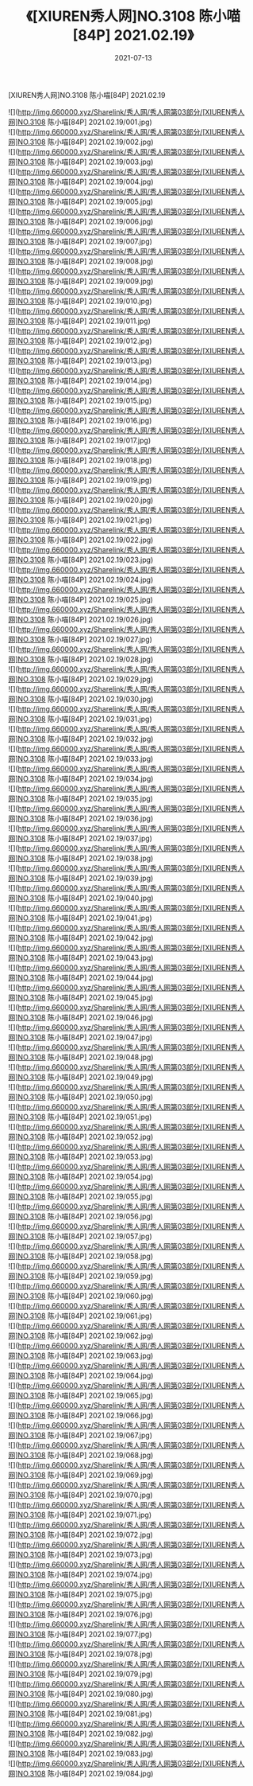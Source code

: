 ﻿---
layout: post
title:  《[XIUREN秀人网]NO.3108 陈小喵[84P] 2021.02.19》
date:   2021-07-13
img: http://img.660000.xyz/Sharelink/秀人网/秀人网第03部分/[XIUREN秀人网]NO.3108 陈小喵[84P] 2021.02.19/000.jpg
categories: [美女, 清纯, 唯美]
---

[XIUREN秀人网]NO.3108 陈小喵[84P] 2021.02.19

  ![](http://img.660000.xyz/Sharelink/秀人网/秀人网第03部分/[XIUREN秀人网]NO.3108 陈小喵[84P] 2021.02.19/001.jpg) <br> ![](http://img.660000.xyz/Sharelink/秀人网/秀人网第03部分/[XIUREN秀人网]NO.3108 陈小喵[84P] 2021.02.19/002.jpg) <br> ![](http://img.660000.xyz/Sharelink/秀人网/秀人网第03部分/[XIUREN秀人网]NO.3108 陈小喵[84P] 2021.02.19/003.jpg) <br> ![](http://img.660000.xyz/Sharelink/秀人网/秀人网第03部分/[XIUREN秀人网]NO.3108 陈小喵[84P] 2021.02.19/004.jpg) <br> ![](http://img.660000.xyz/Sharelink/秀人网/秀人网第03部分/[XIUREN秀人网]NO.3108 陈小喵[84P] 2021.02.19/005.jpg) <br> ![](http://img.660000.xyz/Sharelink/秀人网/秀人网第03部分/[XIUREN秀人网]NO.3108 陈小喵[84P] 2021.02.19/006.jpg) <br> ![](http://img.660000.xyz/Sharelink/秀人网/秀人网第03部分/[XIUREN秀人网]NO.3108 陈小喵[84P] 2021.02.19/007.jpg) <br> ![](http://img.660000.xyz/Sharelink/秀人网/秀人网第03部分/[XIUREN秀人网]NO.3108 陈小喵[84P] 2021.02.19/008.jpg) <br> ![](http://img.660000.xyz/Sharelink/秀人网/秀人网第03部分/[XIUREN秀人网]NO.3108 陈小喵[84P] 2021.02.19/009.jpg) <br> ![](http://img.660000.xyz/Sharelink/秀人网/秀人网第03部分/[XIUREN秀人网]NO.3108 陈小喵[84P] 2021.02.19/010.jpg) <br> ![](http://img.660000.xyz/Sharelink/秀人网/秀人网第03部分/[XIUREN秀人网]NO.3108 陈小喵[84P] 2021.02.19/011.jpg) <br> ![](http://img.660000.xyz/Sharelink/秀人网/秀人网第03部分/[XIUREN秀人网]NO.3108 陈小喵[84P] 2021.02.19/012.jpg) <br> ![](http://img.660000.xyz/Sharelink/秀人网/秀人网第03部分/[XIUREN秀人网]NO.3108 陈小喵[84P] 2021.02.19/013.jpg) <br> ![](http://img.660000.xyz/Sharelink/秀人网/秀人网第03部分/[XIUREN秀人网]NO.3108 陈小喵[84P] 2021.02.19/014.jpg) <br> ![](http://img.660000.xyz/Sharelink/秀人网/秀人网第03部分/[XIUREN秀人网]NO.3108 陈小喵[84P] 2021.02.19/015.jpg) <br> ![](http://img.660000.xyz/Sharelink/秀人网/秀人网第03部分/[XIUREN秀人网]NO.3108 陈小喵[84P] 2021.02.19/016.jpg) <br> ![](http://img.660000.xyz/Sharelink/秀人网/秀人网第03部分/[XIUREN秀人网]NO.3108 陈小喵[84P] 2021.02.19/017.jpg) <br> ![](http://img.660000.xyz/Sharelink/秀人网/秀人网第03部分/[XIUREN秀人网]NO.3108 陈小喵[84P] 2021.02.19/018.jpg) <br> ![](http://img.660000.xyz/Sharelink/秀人网/秀人网第03部分/[XIUREN秀人网]NO.3108 陈小喵[84P] 2021.02.19/019.jpg) <br> ![](http://img.660000.xyz/Sharelink/秀人网/秀人网第03部分/[XIUREN秀人网]NO.3108 陈小喵[84P] 2021.02.19/020.jpg) <br> ![](http://img.660000.xyz/Sharelink/秀人网/秀人网第03部分/[XIUREN秀人网]NO.3108 陈小喵[84P] 2021.02.19/021.jpg) <br> ![](http://img.660000.xyz/Sharelink/秀人网/秀人网第03部分/[XIUREN秀人网]NO.3108 陈小喵[84P] 2021.02.19/022.jpg) <br> ![](http://img.660000.xyz/Sharelink/秀人网/秀人网第03部分/[XIUREN秀人网]NO.3108 陈小喵[84P] 2021.02.19/023.jpg) <br> ![](http://img.660000.xyz/Sharelink/秀人网/秀人网第03部分/[XIUREN秀人网]NO.3108 陈小喵[84P] 2021.02.19/024.jpg) <br> ![](http://img.660000.xyz/Sharelink/秀人网/秀人网第03部分/[XIUREN秀人网]NO.3108 陈小喵[84P] 2021.02.19/025.jpg) <br> ![](http://img.660000.xyz/Sharelink/秀人网/秀人网第03部分/[XIUREN秀人网]NO.3108 陈小喵[84P] 2021.02.19/026.jpg) <br> ![](http://img.660000.xyz/Sharelink/秀人网/秀人网第03部分/[XIUREN秀人网]NO.3108 陈小喵[84P] 2021.02.19/027.jpg) <br> ![](http://img.660000.xyz/Sharelink/秀人网/秀人网第03部分/[XIUREN秀人网]NO.3108 陈小喵[84P] 2021.02.19/028.jpg) <br> ![](http://img.660000.xyz/Sharelink/秀人网/秀人网第03部分/[XIUREN秀人网]NO.3108 陈小喵[84P] 2021.02.19/029.jpg) <br> ![](http://img.660000.xyz/Sharelink/秀人网/秀人网第03部分/[XIUREN秀人网]NO.3108 陈小喵[84P] 2021.02.19/030.jpg) <br> ![](http://img.660000.xyz/Sharelink/秀人网/秀人网第03部分/[XIUREN秀人网]NO.3108 陈小喵[84P] 2021.02.19/031.jpg) <br> ![](http://img.660000.xyz/Sharelink/秀人网/秀人网第03部分/[XIUREN秀人网]NO.3108 陈小喵[84P] 2021.02.19/032.jpg) <br> ![](http://img.660000.xyz/Sharelink/秀人网/秀人网第03部分/[XIUREN秀人网]NO.3108 陈小喵[84P] 2021.02.19/033.jpg) <br> ![](http://img.660000.xyz/Sharelink/秀人网/秀人网第03部分/[XIUREN秀人网]NO.3108 陈小喵[84P] 2021.02.19/034.jpg) <br> ![](http://img.660000.xyz/Sharelink/秀人网/秀人网第03部分/[XIUREN秀人网]NO.3108 陈小喵[84P] 2021.02.19/035.jpg) <br> ![](http://img.660000.xyz/Sharelink/秀人网/秀人网第03部分/[XIUREN秀人网]NO.3108 陈小喵[84P] 2021.02.19/036.jpg) <br> ![](http://img.660000.xyz/Sharelink/秀人网/秀人网第03部分/[XIUREN秀人网]NO.3108 陈小喵[84P] 2021.02.19/037.jpg) <br> ![](http://img.660000.xyz/Sharelink/秀人网/秀人网第03部分/[XIUREN秀人网]NO.3108 陈小喵[84P] 2021.02.19/038.jpg) <br> ![](http://img.660000.xyz/Sharelink/秀人网/秀人网第03部分/[XIUREN秀人网]NO.3108 陈小喵[84P] 2021.02.19/039.jpg) <br> ![](http://img.660000.xyz/Sharelink/秀人网/秀人网第03部分/[XIUREN秀人网]NO.3108 陈小喵[84P] 2021.02.19/040.jpg) <br> ![](http://img.660000.xyz/Sharelink/秀人网/秀人网第03部分/[XIUREN秀人网]NO.3108 陈小喵[84P] 2021.02.19/041.jpg) <br> ![](http://img.660000.xyz/Sharelink/秀人网/秀人网第03部分/[XIUREN秀人网]NO.3108 陈小喵[84P] 2021.02.19/042.jpg) <br> ![](http://img.660000.xyz/Sharelink/秀人网/秀人网第03部分/[XIUREN秀人网]NO.3108 陈小喵[84P] 2021.02.19/043.jpg) <br> ![](http://img.660000.xyz/Sharelink/秀人网/秀人网第03部分/[XIUREN秀人网]NO.3108 陈小喵[84P] 2021.02.19/044.jpg) <br> ![](http://img.660000.xyz/Sharelink/秀人网/秀人网第03部分/[XIUREN秀人网]NO.3108 陈小喵[84P] 2021.02.19/045.jpg) <br> ![](http://img.660000.xyz/Sharelink/秀人网/秀人网第03部分/[XIUREN秀人网]NO.3108 陈小喵[84P] 2021.02.19/046.jpg) <br> ![](http://img.660000.xyz/Sharelink/秀人网/秀人网第03部分/[XIUREN秀人网]NO.3108 陈小喵[84P] 2021.02.19/047.jpg) <br> ![](http://img.660000.xyz/Sharelink/秀人网/秀人网第03部分/[XIUREN秀人网]NO.3108 陈小喵[84P] 2021.02.19/048.jpg) <br> ![](http://img.660000.xyz/Sharelink/秀人网/秀人网第03部分/[XIUREN秀人网]NO.3108 陈小喵[84P] 2021.02.19/049.jpg) <br> ![](http://img.660000.xyz/Sharelink/秀人网/秀人网第03部分/[XIUREN秀人网]NO.3108 陈小喵[84P] 2021.02.19/050.jpg) <br> ![](http://img.660000.xyz/Sharelink/秀人网/秀人网第03部分/[XIUREN秀人网]NO.3108 陈小喵[84P] 2021.02.19/051.jpg) <br> ![](http://img.660000.xyz/Sharelink/秀人网/秀人网第03部分/[XIUREN秀人网]NO.3108 陈小喵[84P] 2021.02.19/052.jpg) <br> ![](http://img.660000.xyz/Sharelink/秀人网/秀人网第03部分/[XIUREN秀人网]NO.3108 陈小喵[84P] 2021.02.19/053.jpg) <br> ![](http://img.660000.xyz/Sharelink/秀人网/秀人网第03部分/[XIUREN秀人网]NO.3108 陈小喵[84P] 2021.02.19/054.jpg) <br> ![](http://img.660000.xyz/Sharelink/秀人网/秀人网第03部分/[XIUREN秀人网]NO.3108 陈小喵[84P] 2021.02.19/055.jpg) <br> ![](http://img.660000.xyz/Sharelink/秀人网/秀人网第03部分/[XIUREN秀人网]NO.3108 陈小喵[84P] 2021.02.19/056.jpg) <br> ![](http://img.660000.xyz/Sharelink/秀人网/秀人网第03部分/[XIUREN秀人网]NO.3108 陈小喵[84P] 2021.02.19/057.jpg) <br> ![](http://img.660000.xyz/Sharelink/秀人网/秀人网第03部分/[XIUREN秀人网]NO.3108 陈小喵[84P] 2021.02.19/058.jpg) <br> ![](http://img.660000.xyz/Sharelink/秀人网/秀人网第03部分/[XIUREN秀人网]NO.3108 陈小喵[84P] 2021.02.19/059.jpg) <br> ![](http://img.660000.xyz/Sharelink/秀人网/秀人网第03部分/[XIUREN秀人网]NO.3108 陈小喵[84P] 2021.02.19/060.jpg) <br> ![](http://img.660000.xyz/Sharelink/秀人网/秀人网第03部分/[XIUREN秀人网]NO.3108 陈小喵[84P] 2021.02.19/061.jpg) <br> ![](http://img.660000.xyz/Sharelink/秀人网/秀人网第03部分/[XIUREN秀人网]NO.3108 陈小喵[84P] 2021.02.19/062.jpg) <br> ![](http://img.660000.xyz/Sharelink/秀人网/秀人网第03部分/[XIUREN秀人网]NO.3108 陈小喵[84P] 2021.02.19/063.jpg) <br> ![](http://img.660000.xyz/Sharelink/秀人网/秀人网第03部分/[XIUREN秀人网]NO.3108 陈小喵[84P] 2021.02.19/064.jpg) <br> ![](http://img.660000.xyz/Sharelink/秀人网/秀人网第03部分/[XIUREN秀人网]NO.3108 陈小喵[84P] 2021.02.19/065.jpg) <br> ![](http://img.660000.xyz/Sharelink/秀人网/秀人网第03部分/[XIUREN秀人网]NO.3108 陈小喵[84P] 2021.02.19/066.jpg) <br> ![](http://img.660000.xyz/Sharelink/秀人网/秀人网第03部分/[XIUREN秀人网]NO.3108 陈小喵[84P] 2021.02.19/067.jpg) <br> ![](http://img.660000.xyz/Sharelink/秀人网/秀人网第03部分/[XIUREN秀人网]NO.3108 陈小喵[84P] 2021.02.19/068.jpg) <br> ![](http://img.660000.xyz/Sharelink/秀人网/秀人网第03部分/[XIUREN秀人网]NO.3108 陈小喵[84P] 2021.02.19/069.jpg) <br> ![](http://img.660000.xyz/Sharelink/秀人网/秀人网第03部分/[XIUREN秀人网]NO.3108 陈小喵[84P] 2021.02.19/070.jpg) <br> ![](http://img.660000.xyz/Sharelink/秀人网/秀人网第03部分/[XIUREN秀人网]NO.3108 陈小喵[84P] 2021.02.19/071.jpg) <br> ![](http://img.660000.xyz/Sharelink/秀人网/秀人网第03部分/[XIUREN秀人网]NO.3108 陈小喵[84P] 2021.02.19/072.jpg) <br> ![](http://img.660000.xyz/Sharelink/秀人网/秀人网第03部分/[XIUREN秀人网]NO.3108 陈小喵[84P] 2021.02.19/073.jpg) <br> ![](http://img.660000.xyz/Sharelink/秀人网/秀人网第03部分/[XIUREN秀人网]NO.3108 陈小喵[84P] 2021.02.19/074.jpg) <br> ![](http://img.660000.xyz/Sharelink/秀人网/秀人网第03部分/[XIUREN秀人网]NO.3108 陈小喵[84P] 2021.02.19/075.jpg) <br> ![](http://img.660000.xyz/Sharelink/秀人网/秀人网第03部分/[XIUREN秀人网]NO.3108 陈小喵[84P] 2021.02.19/076.jpg) <br> ![](http://img.660000.xyz/Sharelink/秀人网/秀人网第03部分/[XIUREN秀人网]NO.3108 陈小喵[84P] 2021.02.19/077.jpg) <br> ![](http://img.660000.xyz/Sharelink/秀人网/秀人网第03部分/[XIUREN秀人网]NO.3108 陈小喵[84P] 2021.02.19/078.jpg) <br> ![](http://img.660000.xyz/Sharelink/秀人网/秀人网第03部分/[XIUREN秀人网]NO.3108 陈小喵[84P] 2021.02.19/079.jpg) <br> ![](http://img.660000.xyz/Sharelink/秀人网/秀人网第03部分/[XIUREN秀人网]NO.3108 陈小喵[84P] 2021.02.19/080.jpg) <br> ![](http://img.660000.xyz/Sharelink/秀人网/秀人网第03部分/[XIUREN秀人网]NO.3108 陈小喵[84P] 2021.02.19/081.jpg) <br> ![](http://img.660000.xyz/Sharelink/秀人网/秀人网第03部分/[XIUREN秀人网]NO.3108 陈小喵[84P] 2021.02.19/082.jpg) <br> ![](http://img.660000.xyz/Sharelink/秀人网/秀人网第03部分/[XIUREN秀人网]NO.3108 陈小喵[84P] 2021.02.19/083.jpg) <br> ![](http://img.660000.xyz/Sharelink/秀人网/秀人网第03部分/[XIUREN秀人网]NO.3108 陈小喵[84P] 2021.02.19/084.jpg) <br>